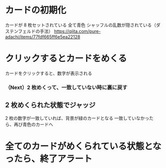 # カードの初期化

カードが 8 枚セットされている
全て青色
シャッフルの乱数が隠されている（ダステンフェルドの手法）
https://qiita.com/pure-adachi/items/77fdf665ff6e5ea22128

# クリックするとカードをめくる

カードをクリックすると、数字が表示される

### （Next）2 枚めくって、一致していない時に裏に戻す

## 2 枚めくられた状態でジャッジ

2 枚の数字が一致していれば、背景が緑のカードとなる
一致していなかったら、再び青色のカードへ

# 全てのカードがめくられている状態となったら、終了アラート
